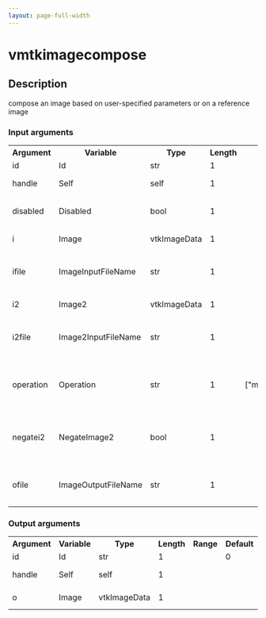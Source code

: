 ```yaml
---
layout: page-full-width
---
```

<h1>vmtkimagecompose</h1>
<h2>Description</h2>
compose an image based on user-specified parameters or on a reference image
<h3>Input arguments</h3>
<table class="vmtkscripts">
<tr>
<th>Argument</th><th>Variable</th><th>Type</th><th>Length</th><th>Range</th><th>Default</th><th>Description</th>
</tr>
<tr><td>id</td><td>Id</td><td>str</td><td>1</td><td></td><td>0</td><td>script id</td>
</tr>
<tr><td>handle</td><td>Self</td><td>self</td><td>1</td><td></td><td></td><td>handle to self</td>
</tr>
<tr><td>disabled</td><td>Disabled</td><td>bool</td><td>1</td><td></td><td>0</td><td>disable execution and piping</td>
</tr>
<tr><td>i</td><td>Image</td><td>vtkImageData</td><td>1</td><td></td><td></td><td>the input image</td>
</tr>
<tr><td>ifile</td><td>ImageInputFileName</td><td>str</td><td>1</td><td></td><td></td><td>filename for the default Image reader</td>
</tr>
<tr><td>i2</td><td>Image2</td><td>vtkImageData</td><td>1</td><td></td><td></td><td>the second input image</td>
</tr>
<tr><td>i2file</td><td>Image2InputFileName</td><td>str</td><td>1</td><td></td><td></td><td>filename for the default Image2 reader</td>
</tr>
<tr><td>operation</td><td>Operation</td><td>str</td><td>1</td><td>["min","max","multiply","subtract"]</td><td>min</td><td>the operation used to compose images</td>
</tr>
<tr><td>negatei2</td><td>NegateImage2</td><td>bool</td><td>1</td><td></td><td>False</td><td>negate the second input before composing</td>
</tr>
<tr><td>ofile</td><td>ImageOutputFileName</td><td>str</td><td>1</td><td></td><td></td><td>filename for the default Image writer</td>
</tr>
</table>
<h3>Output arguments</h3>
<table class="vmtkscripts">
<tr>
<th>Argument</th><th>Variable</th><th>Type</th><th>Length</th><th>Range</th><th>Default</th><th>Description</th>
</tr>
<tr><td>id</td><td>Id</td><td>str</td><td>1</td><td></td><td>0</td><td>script id</td>
</tr>
<tr><td>handle</td><td>Self</td><td>self</td><td>1</td><td></td><td></td><td>handle to self</td>
</tr>
<tr><td>o</td><td>Image</td><td>vtkImageData</td><td>1</td><td></td><td></td><td>the output image</td>
</tr>
</table>

